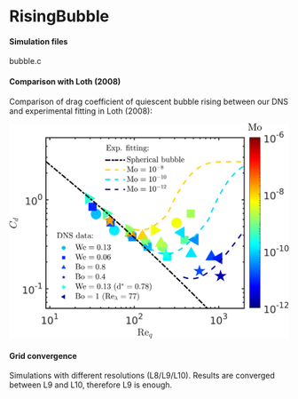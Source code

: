 # RisingBubble
#### Simulation files 
bubble.c

#### Comparison with Loth (2008)
Comparison of drag coefficient of quiescent bubble rising between our DNS and experimental fitting in Loth (2008):

![Comparison](https://github.com/DeikeLab/RisingBubble/blob/main/Comparison.png)

#### Grid convergence 
Simulations with different resolutions (L8/L9/L10). Results are converged between L9 and L10, therefore L9 is enough.
